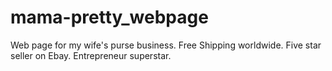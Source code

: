 # mama-pretty_webpage
Web page for my wife's purse business. Free Shipping worldwide. Five star seller on Ebay. Entrepreneur superstar.
